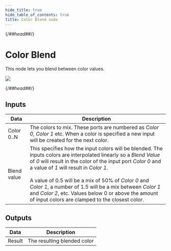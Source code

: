 ```yaml
---
hide_title: true
hide_table_of_contents: true
title: Color Blend node
---
```


{/*##head##*/}

# Color Blend

This node lets you blend between color values.

<div className="ndl-image-with-background">

![](/nodes/utilities/color-blend/color-blend.png)

</div>

{/*##head##*/}

## Inputs

| Data                                          | Description                                                                                                                                                                                                                                                                                                                                                                                                                                                    |
| --------------------------------------------- | -------------------------------------------------------------------------------------------------------------------------------------------------------------------------------------------------------------------------------------------------------------------------------------------------------------------------------------------------------------------------------------------------------------------------------------------------------------- |
| <span className="ndl-data">Color 0..N</span>  | The colors to mix. These ports are numbered as _Color 0_, _Color 1_ etc. When a color is specified a new input will be created for the next color.                                                                                                                                                                                                                                                                                                             |
| <span className="ndl-data">Blend value</span> | This specifies how the input colors will be blended. The inputs colors are interpolated linearly so a _Blend Value_ of _0_ will result in the color of the input port _Color 0_ and a value of _1_ will result in _Color 1_.<br/><br/>A value of 0.5 will be a mix of 50% of _Color 0_ and _Color 1_, a number of 1.5 will be a mix between _Color 1_ and _Color 2_, etc. Values below 0 or above the amount of input colors are clamped to the closest color. |

## Outputs

| Data                                     | Description                 |
| ---------------------------------------- | --------------------------- |
| <span className="ndl-data">Result</span> | The resulting blended color |
